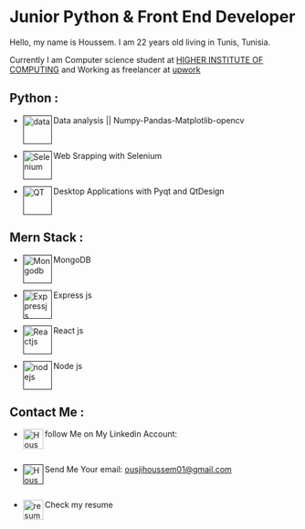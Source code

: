 # Junior Python & Front End Developer

Hello, my name is Houssem. I am 22 years old living in Tunis, Tunisia.

Currently I am Computer science student at [HIGHER INSTITUTE OF COMPUTING](http://www.isi.rnu.tn/) and Working as freelancer at [upwork](https://www.upwork.com/freelancers/~01f1404315d569d5be?viewMode=1)


## Python :
* [<img align="left" alt="data" width="50px" src="https://user-images.githubusercontent.com/86334640/200278404-b8a96b9e-fd4b-4bb8-89f6-f53bb57fcbe4.png" />]()Data analysis || Numpy-Pandas-Matplotlib-opencv

<br />

* [<img align="left" alt="Selenium" width="50px" src="https://user-images.githubusercontent.com/86334640/127400876-3cb2990c-e2bb-4a1c-942c-15f3f59a0026.png" />]()Web Srapping with Selenium

<br/>

* [<img align="left" alt="QT" width="50px" src="https://user-images.githubusercontent.com/86334640/127401070-bb8f6c64-9e89-4dc0-bea8-070edd921c67.png" />]()Desktop Applications with Pyqt and QtDesign

<br />

## Mern Stack :
* [<img align="left" alt="Mongodb" width="50px" src="https://user-images.githubusercontent.com/86334640/200281438-0f011eb6-0ff1-4736-b928-5ca717b8eb02.png" />]()MongoDB

<br />

* [<img align="left" alt="Exppressjs" width="50px" src="https://user-images.githubusercontent.com/86334640/200281619-ba1c998c-c68e-4914-80c8-ba92db7910b2.png" />]()Express js



<br/>

* [<img align="left" alt="Reactjs" width="50px" src="https://user-images.githubusercontent.com/86334640/127403040-4cc53854-3f2c-439c-a4fa-72e310ac9366.png" />]()React js
<br />

* [<img align="left" alt="nodejs" width="50px" src="https://user-images.githubusercontent.com/86334640/200280769-74283ddb-78f5-40ea-bf62-8b74d2886441.png" />]()Node js
<br />

## Contact Me :
* follow Me on My Linkedin Account: [<img align="left" alt="Houssem Ousji | LinkedIn" width="35px" src="https://user-images.githubusercontent.com/86334640/159136901-079c3126-3cff-412f-87e4-0f79f37856d8.svg" />](https://www.linkedin.com/in/ousji-houssem-601532206/)

<br />

* Send Me Your email: [<img align="left" alt="Houssem Ousji | Gmail" width="35px" src="https://user-images.githubusercontent.com/86334640/159136960-909f8ba6-bb3a-4809-9939-dc96a403ed97.svg" />]()ousjihoussem01@gmail.com

<br />

* Check my resume [<img align="left" alt="resume" width="35px" src="https://user-images.githubusercontent.com/86334640/200282401-4c46fe33-9ef2-49f2-8f87-18081fa9c392.png" />](https://drive.google.com/file/d/1g1aOT5g5t4yDCa6K-4G6eWqnZOg4ZHCv/view?usp=sharing)

